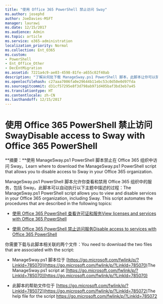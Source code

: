 ```yaml
---
title: "使用 Office 365 PowerShell 禁止访问 Sway"
ms.author: josephd
author: JoeDavies-MSFT
manager: laurawi
ms.date: 12/15/2017
ms.audience: Admin
ms.topic: article
ms.service: o365-administration
localization_priority: Normal
ms.collection: Ent_O365
ms.custom:
- PowerShell
- Ent_Office_Other
- DecEntMigration
ms.assetid: 7221a4c9-ae03-4598-81fe-a655c02f40ab
description: "了解从何处下载 ManageSway.ps1 PowerShell 脚本，此脚本让你可以禁用对 Office 365 组织中的 Sway 的访问。"
ms.openlocfilehash: c27aaa7006fa0e29644b11ebc53c0d50e0d97fda
ms.sourcegitcommit: d31cf57295e8f3d798ab971d405baf3bd3eb7a45
ms.translationtype: HT
ms.contentlocale: zh-CN
ms.lasthandoff: 12/15/2017
---
```

# <a name="disable-access-to-sway-with-office-365-powershell"></a><span data-ttu-id="45b9b-103">使用 Office 365 PowerShell 禁止访问 Sway</span><span class="sxs-lookup"><span data-stu-id="45b9b-103">Disable access to Sway with Office 365 PowerShell</span></span>

<span data-ttu-id="45b9b-104">**摘要：**使用 ManageSway.ps1 PowerShell 脚本禁止在 Office 365 组织中访问 Sway。</span><span class="sxs-lookup"><span data-stu-id="45b9b-104">Learn where to download the ManageSway.ps1 PowerShell script that allows you to disable access to Sway in your Office 365 organization.</span></span>
  
<span data-ttu-id="45b9b-p101">ManageSway.ps1 PowerShell 脚本允许你查看和禁用 Office 365 组织中的服务，包括 Sway。此脚本可以自动执行以下主题中描述的过程：</span><span class="sxs-lookup"><span data-stu-id="45b9b-p101">The ManageSway.ps1 PowerShell script allows you to view and disable services in your Office 365 organization, including Sway. This script automates the procedures that are described in the following topics:</span></span>
  
- [<span data-ttu-id="45b9b-107">使用 Office 365 PowerShell 查看许可证和服务</span><span class="sxs-lookup"><span data-stu-id="45b9b-107">View licenses and services with Office 365 PowerShell</span></span>](view-licenses-and-services-with-office-365-powershell.md)
    
- [<span data-ttu-id="45b9b-108">使用 Office 365 PowerShell 禁止访问服务</span><span class="sxs-lookup"><span data-stu-id="45b9b-108">Disable access to services with Office 365 PowerShell</span></span>](disable-access-to-services-with-office-365-powershell.md)
    
<span data-ttu-id="45b9b-109">你需要下载与此脚本相关联的两个文件：</span><span class="sxs-lookup"><span data-stu-id="45b9b-109">You need to download the two files that are associated with the script:</span></span>
  
- <span data-ttu-id="45b9b-110">ManageSway.ps1 脚本位于 [https://go.microsoft.com/fwlink/p/?LinkId=785070](https://go.microsoft.com/fwlink/p/?LinkId=785070)</span><span class="sxs-lookup"><span data-stu-id="45b9b-110">The ManageSway.ps1 script at [https://go.microsoft.com/fwlink/p/?LinkId=785070](https://go.microsoft.com/fwlink/p/?LinkId=785070)</span></span>
    
- <span data-ttu-id="45b9b-111">此脚本的帮助文件位于 [https://go.microsoft.com/fwlink/p/?LinkId=785072](https://go.microsoft.com/fwlink/p/?LinkId=785072)</span><span class="sxs-lookup"><span data-stu-id="45b9b-111">The help file for the script https://go.microsoft.com/fwlink/p/?LinkId=785072</span></span>
    


